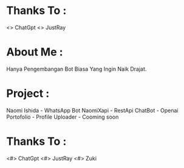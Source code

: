 # Thanks To :
<\> ChatGpt
<\> JustRay

# About Me :
Hanya Pengembangan Bot Biasa Yang Ingin Naik Drajat.

# Project :
 Naomi Ishida - WhatsApp Bot
 NaomiXapi - RestApi
 ChatBot - Openai 
 Portofolio - Profile
 Uploader - Cooming soon

# Thanks To :
<#> ChatGpt
<#> JustRay
<#> Zuki
